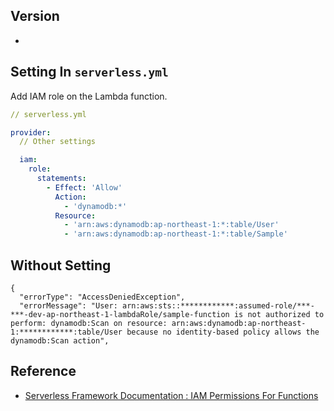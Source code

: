 ## Version
- 

## Setting In `serverless.yml`
Add IAM role on the Lambda function.

```yml
// serverless.yml

provider:
  // Other settings

  iam:
    role:
      statements:
        - Effect: 'Allow'
          Action:
            - 'dynamodb:*'
          Resource:
            - 'arn:aws:dynamodb:ap-northeast-1:*:table/User'
            - 'arn:aws:dynamodb:ap-northeast-1:*:table/Sample'
```

## Without Setting
```
{
  "errorType": "AccessDeniedException",
  "errorMessage": "User: arn:aws:sts::************:assumed-role/***-***-dev-ap-northeast-1-lambdaRole/sample-function is not authorized to perform: dynamodb:Scan on resource: arn:aws:dynamodb:ap-northeast-1:************:table/User because no identity-based policy allows the dynamodb:Scan action",
```

## Reference
- [Serverless Framework Documentation : IAM Permissions For Functions](https://www.serverless.com/framework/docs/providers/aws/guide/iam)
